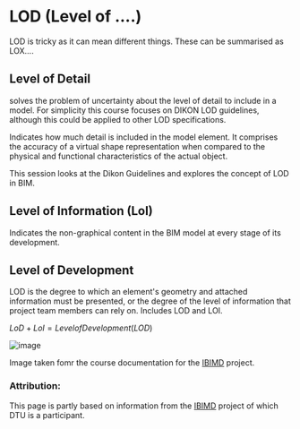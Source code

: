 # LOD (Level of ....)

LOD is tricky as it can mean different things. These can be summarised as LOX....

## Level of Detail
solves the problem of uncertainty about the level of detail to include in a model. For simplicity this course focuses on DIKON LOD guidelines, although this could be applied to other LOD specifications.

Indicates how much detail is included in the model element. It comprises the accuracy of a virtual shape representation when compared to the physical and functional characteristics of the actual object.

This session looks at the Dikon Guidelines and explores the concept of LOD in BIM.

## Level of Information (LoI)​
Indicates the non-graphical content in the BIM model at every stage of its development.

## Level of Development
LOD is the degree to which an element's geometry and attached information must be presented, or the degree of the level of information that project team members can rely on. Includes LOD and LOI.

$LoD+LoI=Level of Development (LOD)$

![image](https://github.com/timmcginley/41934/assets/1415855/2a2cc648-6e70-4639-a5a6-66ad2c46b1f9)

Image taken fomr the course documentation for the [IBIMD](https://www.ct.upt.ro/IBIMD/) project.

### Attribution:
This page is partly based on information from the [IBIMD](https://www.ct.upt.ro/IBIMD/) project of which DTU is a participant.


